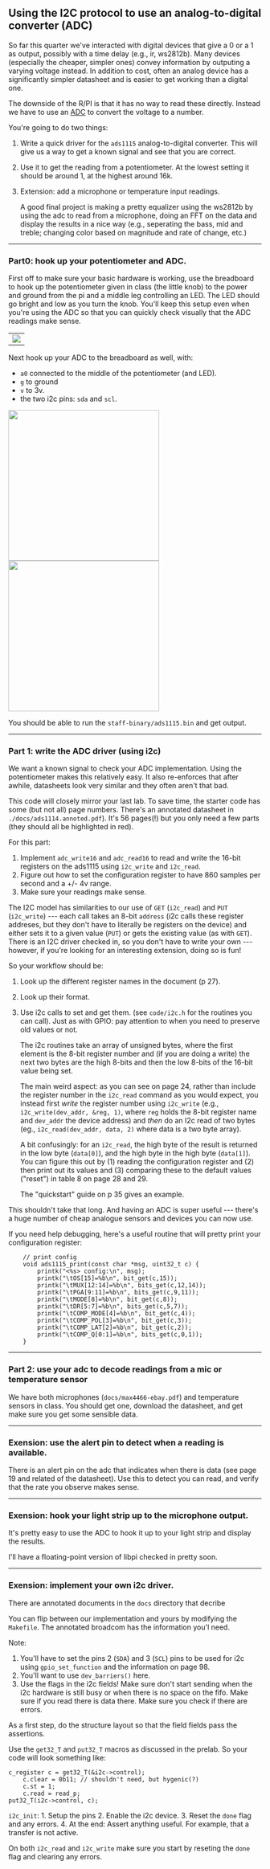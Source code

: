 ## Using the I2C protocol to use an analog-to-digital converter (ADC)

So far this quarter we've interacted with digital devices that give a
0 or a 1 as output, possibly with a time delay (e.g., ir, ws2812b).
Many devices (especially the cheaper, simpler ones) convey information
by outputing a varying voltage instead.  In addition to cost, often an
analog device has a significantly simpler datasheet and is easier to
get working than a digital one.

The downside of the R/PI is that it has no way
to read these directly.  Instead we have to use an
[ADC](https://en.wikipedia.org/wiki/Analog-to-digital_converter) to
convert the voltage to a number.

You're going to do two things:
  1. Write a quick driver for the `ads1115` analog-to-digital converter.
     This will give us a way to get a known signal and see that you 
     are correct.

  2. Use it to get the reading from a potentiometer.  At the lowest setting
     it should be around 1, at the highest around 16k.

  3. Extension: add a microphone or temperature input readings.  

     A good final project is making a pretty equalizer using the ws2812b
     by using the adc to read from a microphone, doing an FFT on the
     data and display the results in a nice way (e.g., seperating the
     bass, mid and treble; changing color based on magnitude and rate
     of change, etc.)

---------------------------------------------------------------------------
### Part0: hook up your potentiometer and ADC.

First off to make sure your basic hardware is working, use the breadboard
to hook up the potentiometer given in class (the little knob) to the
power and ground from the pi and a middle leg controlling an LED.
The LED should go bright and low as you turn the knob.  You'll keep
this setup even when you're using the ADC so that you can quickly check
visually that the ADC readings make sense.

<table><tr><td>
  <img src="images/pot-back.jpg"/>
</td></tr></table>


Next hook up your ADC to the breadboard as well, with:
  - `a0` connected to the middle of the potentiometer (and LED).
  - `g` to ground
  - `v` to 3v.
  - the two i2c pins: `sda` and `scl`.


<p float="left">
  <img src="images/pot-adc.jpg" width="300" />
  <img src="images/rpi-adc.jpg" width="300" />
</p>

You should be able to run the `staff-binary/ads1115.bin` and get output.

---------------------------------------------------------------------------
### Part 1: write the ADC driver (using i2c)

We want a known signal to check your ADC implementation.  Using the
potentiometer makes this relatively easy.  It also re-enforces that
after awhile, datasheets look very similar and they often aren't that bad.

This code will closely mirror your last lab.  To save time, the starter
code has some (but not all) page numbers.  There's an annotated datasheet
in `./docs/ads1114.annoted.pdf`).  It's 56 pages(!)  but you only need
a few parts (they should all be highlighted in red).

For this part:
  1. Implement `adc_write16` and `adc_read16` to read and write the 
     16-bit registers on the ads1115 using `i2c_write` and `i2c_read`.
  2. Figure out how to set the configuration register to have 860 samples per
     second and a +/- 4v range.
  3. Make sure your readings make sense.


The I2C model has similarities to our use of `GET` (`i2c_read`) and `PUT`
(`i2c_write`) --- each call takes an 8-bit `address` (i2c calls these
register addreses, but they don't have to literally be registers on
the device) and  either sets it to a given value (`PUT`) or gets the
existing value (as with `GET`).  There is an I2C driver checked in,
so you don't have to write your own --- however, if you're looking for
an interesting extension, doing so is fun!

So your workflow should be:
  1. Look up the different register names in the document (p 27).
  2. Look up their format.
  3. Use i2c calls to set and get them.  (see `code/i2c.h` for the routines you
     can call).  Just as with GPIO: pay attention to when you need to preserve
     old values or not.  

     The i2c routines take an array of unsigned bytes, where the first
     element is the 8-bit register number and (if you are doing a write)
     the next two bytes are the high 8-bits and then the low 8-bits of
     the 16-bit value being set.  

     The main weird aspect: as you can see on page 24, rather than include
     the register number in the `i2c_read` command as you would expect,
     you instead first *write* the register number using `i2c_write`
     (e.g., `i2c_write(dev_addr, &reg, 1)`,  where `reg` holds the
     8-bit register name and `dev_addr` the device address) and *then*
     do an I2c read of two bytes (eg., `i2c_read(dev_addr, data, 2)`
     where data is a two byte array).

     A bit confusingly: for an `i2c_read`, the high byte of the result
     is returned in the low byte (`data[0]`), and the high byte in the
     high byte (`data[1]`).  You can figure this out by (1) reading the
     configuration register and (2) then print out its values and (3)
     comparing these to the default values ("reset") in table 8 on page
     28 and 29.

     The "quickstart" guide on p 35 gives an example.

This shouldn't take that long.  And having an ADC is super useful ---
there's a huge number of cheap analogue sensors and devices you can
now use.


If you need help debugging, here's a useful routine that will 
pretty print your configuration register:

        // print config
        void ads1115_print(const char *msg, uint32_t c) {
            printk("<%s> config:\n", msg);
            printk("\tOS[15]=%b\n", bit_get(c,15));
            printk("\tMUX[12:14]=%b\n", bits_get(c,12,14));
            printk("\tPGA[9:11]=%b\n", bits_get(c,9,11));
            printk("\tMODE[8]=%b\n", bit_get(c,8));
            printk("\tDR[5:7]=%b\n", bits_get(c,5,7));
            printk("\tCOMP_MODE[4]=%b\n", bit_get(c,4));
            printk("\tCOMP_POL[3]=%b\n", bit_get(c,3));
            printk("\tCOMP_LAT[2]=%b\n", bit_get(c,2));
            printk("\tCOMP_Q[0:1]=%b\n", bits_get(c,0,1));
        }




---------------------------------------------------------------------------
### Part 2: use your adc to decode readings from a mic or temperature sensor 

We have both microphones (`docs/max4466-ebay.pdf`) and temperature sensors
in class.  You should get one, download the datasheet, and get make sure
you get some sensible data.

---------------------------------------------------------------------------
### Exension: use the alert pin to detect when a reading is available.

There is an alert pin on the adc that indicates when there is data (see page
19 and related of the datasheet).  Use this to detect you can read, and verify
that the rate you observe makes sense.

---------------------------------------------------------------------------
### Exension: hook your light strip up to the microphone output.

It's pretty easy to use the ADC to hook it up to your light strip and
display the results.

I'll have a floating-point version of libpi checked in pretty soon.

---------------------------------------------------------------------------
### Exension: implement your own i2c driver.

There are annotated documents in the `docs` directory that decribe

You can flip between our implementation and yours by modifying the `Makefile`.
The annotated broadcom has the information you'l need.

Note:
  1. You'll have to set the pins 2  (`SDA`) and 3 (`SCL`) pins to be used
     for i2c using `gpio_set_function` and the information on page 98.
  2. You'll want to use `dev_barriers()` here.
  3. Use the flags in the i2c fields!  Make sure don't start sending
     when the i2c hardware is still busy or when there is no space on
     the fifo.  Make sure if you read there is data there.  Make sure
     you check if there are errors.

As a first step, do the structure layout so that the field fields pass the
assertions.

Use the `get32_T` and `put32_T` macros as discussed in the prelab.
So your code will look something like:

    c_register c = get32_T(&i2c->control);
        c.clear = 0b11; // shouldn't need, but hygenic(?)
        c.st = 1;
        c.read = read_p;
    put32_T(i2c->control, c);

`i2c_init`:
    1. Setup the pins
    2. Enable the i2c device.
    3. Reset the `done` flag and any errors.
    4. At the end: Assert anything useful.  For example, that a transfer is not active.

On both `i2c_read` and `i2c_write` make sure you start by reseting the
`done` flag and clearing any errors.

